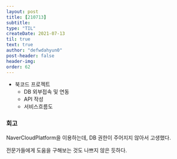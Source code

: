 ```yaml
---
layout: post
title: [210713] 
subtitle:
type: "TIL"
createDate: 2021-07-13
til: true
text: true
author: "defwdahyun0"
post-header: false
header-img: 
order: 62
---
```


- 북코드 프로젝트
    - DB 외부접속 및 연동
    - API 작성
    - 서비스흐름도

### **회고**

NaverCloudPlatform을 이용하는데, DB 권한이 주어지지 않아서 고생했다.

전문가들에게 도움을 구해보는 것도 나쁘지 않은 듯하다.